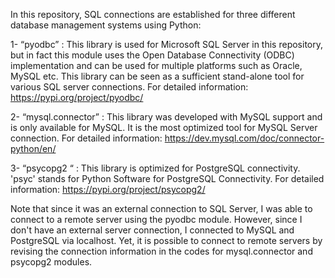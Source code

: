 In this repository, SQL connections are established for three different database management systems using Python:

  1- “pyodbc” : This library is used for Microsoft SQL Server in this repository, but in fact this module uses the Open Database Connectivity (ODBC) implementation and can be used for multiple platforms 
  such as Oracle, MySQL etc. This library can be seen as a sufficient stand-alone tool for various SQL server connections.
  For detailed information: https://pypi.org/project/pyodbc/

  2- “mysql.connector” : This library was developed with MySQL support and is only available for MySQL. It is the most optimized tool for MySQL Server connection. 
  For detailed information: https://dev.mysql.com/doc/connector-python/en/

  3- “psycopg2 “ : This library is optimized for PostgreSQL connectivity. 'psyc' stands for Python Software for PostgreSQL Connectivity.
  For detailed information: https://pypi.org/project/psycopg2/

Note that since it was an external connection to SQL Server, I was able to connect to a remote server using the pyodbc module. 
However, since I don't have an external server connection, I connected to MySQL and PostgreSQL via localhost. Yet, it is possible to connect to remote servers by revising the connection information in the codes for mysql.connector and psycopg2 modules. 
